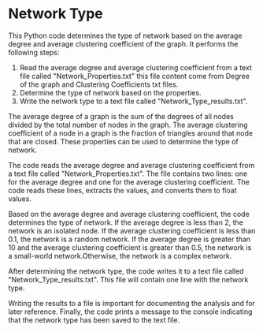 # Network Type

This Python code determines the type of network based on the average degree and average clustering coefficient of the graph. It performs the following steps:

1. Read the average degree and average clustering coefficient from a text file called "Network_Properties.txt" this file content come from Degree of the graph and Clustering Coefficients txt files.
2. Determine the type of network based on the properties.
3. Write the network type to a text file called "Network_Type_results.txt".

The average degree of a graph is the sum of the degrees of all nodes divided by the total number of nodes in the graph. The average clustering coefficient of a node in a graph is the fraction of triangles around that node that are closed. These properties can be used to determine the type of network.

The code reads the average degree and average clustering coefficient from a text file called "Network_Properties.txt". The file contains two lines: one for the average degree and one for the average clustering coefficient. The code reads these lines, extracts the values, and converts them to float values.

Based on the average degree and average clustering coefficient, the code determines the type of network. If the average degree is less than 2, the network is an isolated node. If the average clustering coefficient is less than 0.1, the network is a random network. If the average degree is greater than 10 and the average clustering coefficient is greater than 0.5, the network is a small-world network.Otherwise, the network is a complex network.

After determining the network type, the code writes it to a text file called "Network_Type_results.txt". This file will contain one line with the network type.

Writing the results to a file is important for documenting the analysis and for later reference. Finally, the code prints a message to the console indicating that the network type has been saved to the text file.